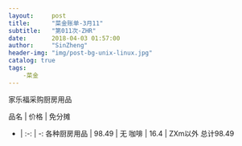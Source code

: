 ```yaml
---
layout:     post
title:      "菜金账单-3月11"
subtitle:   "第011次-ZHR"
date:       2018-04-03 01:57:00
author:     "SinZheng"
header-img: "img/post-bg-unix-linux.jpg"
catalog: true
tags:
    -菜金
---
```

  家乐福采购厨房用品

品名 | 价格 | 免分摊 
- | :-: | -: 
各种厨房用品 | 98.49 | 无
咖啡 | 16.4 | ZXm以外
总计98.49
